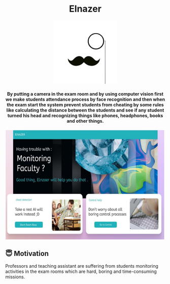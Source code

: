 <h1 align="center">Elnazer</h1>

<div align= "center"><img src="https://github.com/meomnzak/Elnazer/blob/main/Grad/captures/logo.png" width="200" height="200"/>
  <h4>By putting a camera in the exam room and by using computer vision first we make  students attendance process by face recognition and then when the exam start the system prevent students from cheating by some rules like calculating the distance between the students and see if any student turned his head and recognizing things like phones, headphones, books and other things.</h4>
</div>

<div align= "center"><img src="https://github.com/meomnzak/Elnazer/blob/main/Grad/captures/home.PNG"/></div>

## :innocent: Motivation
Professors and teaching assistant are suffering from students monitoring activities in the exam rooms which are hard, boring and time-consuming missions. 


